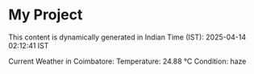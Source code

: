 # My Project

This content is dynamically generated in Indian Time (IST): 2025-04-14 02:12:41 IST


Current Weather in Coimbatore:
Temperature: 24.88 °C
Condition: haze
